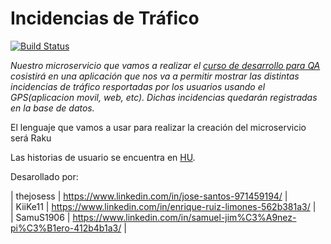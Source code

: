 # Incidencias de Tráfico
[![Build Status](https://travis-ci.org/RakutenTeam/IncidenciasTrafico.svg?branch=master)](https://travis-ci.org/RakutenTeam/IncidenciasTrafico)

*Nuestro microservicio que vamos a realizar el [curso de desarrollo para QA](https://jj.github.io/curso-tdd/) cosistirá en una aplicación que nos va a permitir mostrar las distintas incidencias de tráfico resportadas por los usuarios usando el GPS(aplicacion movil, web, etc). Dichas incidencias quedarán registradas en la base de datos.*

El lenguaje que vamos a usar para realizar la creación del microservicio será Raku

Las historias de usuario se encuentra en [HU](https://github.com/RakutenTeam/IncidenciasTrafico/tree/master/HU).

Desarollado por:     
     
| thejosess       | https://www.linkedin.com/in/jose-santos-971459194/                   |     
| KiiKe11         | https://www.linkedin.com/in/enrique-ruiz-limones-562b381a3/          |     
| SamuS1906       | https://www.linkedin.com/in/samuel-jim%C3%A9nez-pi%C3%B1ero-412b4b1a3/ |     
